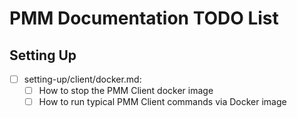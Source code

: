 # PMM Documentation TODO List

## Setting Up

- [ ] setting-up/client/docker.md:
	- [ ] How to stop the PMM Client docker image
	- [ ] How to run typical PMM Client commands via Docker image
